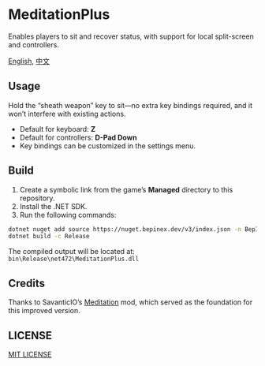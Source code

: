 # MeditationPlus

Enables players to sit and recover status, with support for local split-screen and controllers.

[English](./README.md), [中文](./README.CN.md)

## Usage

Hold the “sheath weapon” key to sit—no extra key bindings required, and it won’t interfere with existing actions.

* Default for keyboard: **Z**
* Default for controllers: **D-Pad Down**
* Key bindings can be customized in the settings menu.

## Build

1. Create a symbolic link from the game’s **Managed** directory to this repository.
2. Install the .NET SDK.
3. Run the following commands:

```sh
dotnet nuget add source https://nuget.bepinex.dev/v3/index.json -n BepInEx
dotnet build -c Release
```

The compiled output will be located at:
`bin\Release\net472\MeditationPlus.dll`

## Credits
Thanks to SavanticIO’s [Meditation](https://github.com/SavanticIO/OutwardMods/tree/master/Meditation) mod, which served as the foundation for this improved version.


## LICENSE

[MIT LICENSE](./LICENSE)
